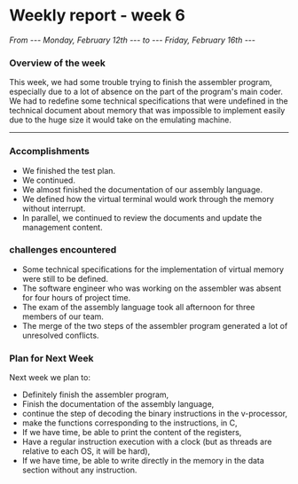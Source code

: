 # Weekly report - week 6

*From     --- Monday, February 12th ---     to     --- Friday, February 16th ---*

### Overview of the week
This week, we had some trouble trying to finish the assembler program, especially due to a lot of absence on the part of the program's main coder.
We had to redefine some technical specifications that were undefined in the technical document about memory that was impossible to implement easily due to the huge size it would take on the emulating machine.

<hr>

### Accomplishments

- We finished the test plan.
- We continued.
- We almost finished the documentation of our assembly language.
- We defined how the virtual terminal would work through the memory without interrupt.
- In parallel, we continued to review the documents and update the management content.
### challenges encountered

- Some technical specifications for the implementation of virtual memory were still to be defined.
- The software engineer who was working on the assembler was absent for four hours of project time.
- The exam of the assembly language took all afternoon for three members of our team.
- The merge of the two steps of the assembler program generated a lot of unresolved conflicts.
### Plan for Next Week

Next week we plan to:

- Definitely finish the assembler program,
- Finish the documentation of the assembly language,
- continue the step of decoding the binary instructions in the v-processor,
- make the functions corresponding to the instructions, in C,
- If we have time, be able to print the content of the registers,
- Have a regular instruction execution with a clock (but as threads are relative to each OS, it will be hard),
- If we have time, be able to write directly in the memory in the data section without any instruction.